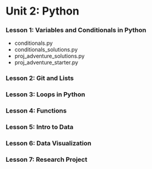 # Unit 2: Python
### Lesson 1: Variables and Conditionals in Python
* conditionals.py
* conditionals_solutions.py
* proj_adventure_solutions.py
* proj_adventure_starter.py

### Lesson 2: Git and Lists

### Lesson 3: Loops in Python

### Lesson 4: Functions

### Lesson 5: Intro to Data

### Lesson 6: Data Visualization

### Lesson 7: Research Project